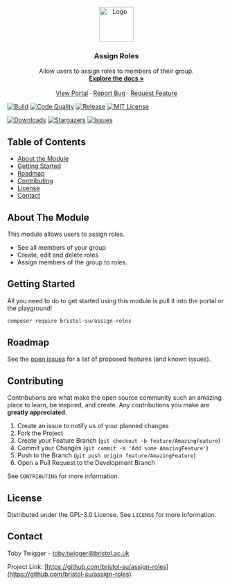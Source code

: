 <p align="center">
  <a href="https://github.com/bristol-su/assign-roles">
    <img src="https://s3.eu-west-2.amazonaws.com/bristol-su-static-bucket/committee-portal/su-logo.jpg" alt="Logo" width="80" height="80">
  </a>

  <h3 align="center">Assign Roles</h3>

  <p align="center">
    Allow users to assign roles to members of their group.
    <br />
    <a href="https://docs.bristolsustaging.co.uk"><strong>Explore the docs »</strong></a>
    <br />
    <br />
    <a href="https://github.com/bristol-su/portal">View Portal</a>
    ·
    <a href="https://github.com/bristol-su/assign-roles/issues/new?template=bug_report.md">Report Bug</a>
    ·
    <a href="https://github.com/bristol-su/assign-roles/issues/new?template=feature_request.md">Request Feature</a>
  </p>
</p>

<!-- PROJECT SHIELDS -->
<!--
*** I'm using markdown "reference style" links for readability.
*** Reference links are enclosed in brackets [ ] instead of parentheses ( ).
*** See the bottom of this document for the declaration of the reference variables
*** for contributors-url, forks-url, etc. This is an optional, concise syntax you may use.
*** https://www.markdownguide.org/basic-syntax/#reference-style-links
-->

[![Build][build-status-shield]][build-status-url]
[![Code Quality][code-quality-shield]][code-quality-url]
[![Release][release-shield]][release-url]
[![MIT License][license-shield]][license-url]

[![Downloads][downloads-shield]][downloads-url]
[![Stargazers][stars-shield]][stars-url]
[![Issues][issues-shield]][issues-url]

<!-- TABLE OF CONTENTS -->
## Table of Contents

* [About the Module](#about-the-module)
* [Getting Started](#getting-started)
* [Roadmap](#roadmap)
* [Contributing](#contributing)
* [License](#license)
* [Contact](#contact)


## About The Module

This module allows users to assign roles.

- See all members of your group
- Create, edit and delete roles
- Assign members of the group to roles.

## Getting Started

All you need to do to get started using this module is pull it into the portal or the playground!

```sh
composer require bristol-su/assign-roles
```

<!-- ROADMAP -->
## Roadmap

See the [open issues](https://github.com/bristol-su/assign-roles/issues) for a list of proposed features (and known issues).


<!-- CONTRIBUTING -->
## Contributing

Contributions are what make the open source community such an amazing place to learn, be inspired, and create. Any contributions you make are **greatly appreciated**.

1. Create an issue to notify us of your planned changes
2. Fork the Project
3. Create your Feature Branch (`git checkout -b feature/AmazingFeature`)
4. Commit your Changes (`git commit -m 'Add some AmazingFeature'`)
5. Push to the Branch (`git push origin feature/AmazingFeature`)
6. Open a Pull Request to the Development Branch

See `CONTRIBUTING` for more information.

<!-- LICENSE -->
## License

Distributed under the GPL-3.0 License. See `LICENSE` for more information.



<!-- CONTACT -->
## Contact

Toby Twigger - [toby.twigger@bristol.ac.uk](mailto:toby.twigger@bristol.ac.uk)

Project Link: [https://github.com/bristol-su/assign-roles](https://github.com/bristol-su/assign-roles)




<!-- MARKDOWN LINKS & IMAGES -->
<!-- https://www.markdownguide.org/basic-syntax/#reference-style-links -->
[release-shield]: https://img.shields.io/packagist/v/bristol-su/assign-roles?include_prereleases&style=for-the-badge
[release-url]: https://github.com/bristol-su/assign-roles
[coverage-shield]: https://img.shields.io/scrutinizer/coverage/g/bristol-su/assign-roles/master?style=for-the-badge
[coverage-url]: https://scrutinizer-ci.com/g/bristol-su/assign-roles/build-status/masterhttps://github.com/bristol-su/assign-roles
[build-status-shield]: https://img.shields.io/scrutinizer/build/g/bristol-su/assign-roles/master?style=for-the-badge
[build-status-url]: https://scrutinizer-ci.com/g/bristol-su/assign-roles/build-status/master
[downloads-shield]: https://img.shields.io/packagist/dt/bristol-su/assign-roles?style=for-the-badge
[downloads-url]: https://packagist.org/packages/bristol-su/assign-roles
[code-quality-shield]: https://img.shields.io/scrutinizer/quality/g/bristol-su/assign-roles/master?style=for-the-badge
[code-quality-url]: https://scrutinizer-ci.com/g/bristol-su/assign-roles/?branch=master
[stars-shield]: https://img.shields.io/github/stars/bristol-su/assign-roles?style=for-the-badge
[stars-url]: https://github.com/bristol-su/assign-roles/stargazers
[issues-shield]: https://img.shields.io/github/issues/bristol-su/assign-roles?style=for-the-badge
[issues-url]: https://github.com/bristol-su/assign-roles/issues
[license-shield]: https://img.shields.io/github/license/bristol-su/assign-roles?style=for-the-badge
[license-url]: https://github.com/bristol-su/assign-roles/blob/master/LICENCE.md
